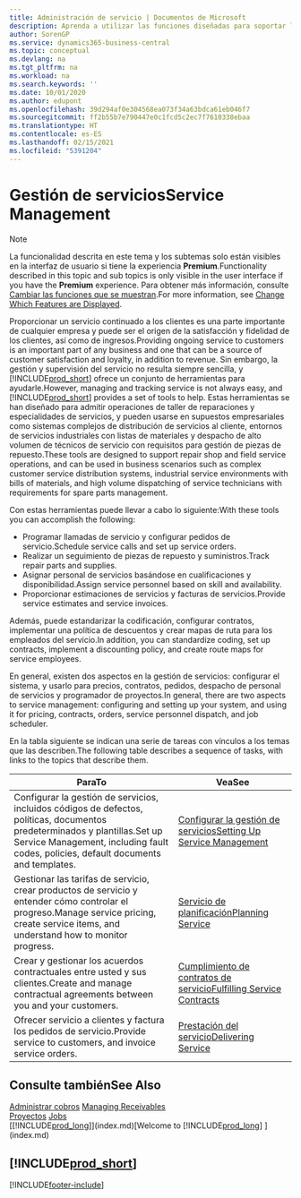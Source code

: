 ```yaml
---
title: Administración de servicio | Documentos de Microsoft
description: Aprenda a utilizar las funciones diseñadas para soportar las operaciones del taller de reparaciones y del servicio de campo.
author: SorenGP
ms.service: dynamics365-business-central
ms.topic: conceptual
ms.devlang: na
ms.tgt_pltfrm: na
ms.workload: na
ms.search.keywords: ''
ms.date: 10/01/2020
ms.author: edupont
ms.openlocfilehash: 39d294af0e304568ea073f34a63bdca61eb046f7
ms.sourcegitcommit: ff2b55b7e790447e0c1fcd5c2ec7f7610338ebaa
ms.translationtype: HT
ms.contentlocale: es-ES
ms.lasthandoff: 02/15/2021
ms.locfileid: "5391204"
---
```

# <a name="service-management"></a><span data-ttu-id="e964c-103">Gestión de servicios</span><span class="sxs-lookup"><span data-stu-id="e964c-103">Service Management</span></span>
> [!NOTE]
> <span data-ttu-id="e964c-104">La funcionalidad descrita en este tema y los subtemas solo están visibles en la interfaz de usuario si tiene la experiencia **Premium**.</span><span class="sxs-lookup"><span data-stu-id="e964c-104">Functionality described in this topic and sub topics is only visible in the user interface if you have the **Premium** experience.</span></span> <span data-ttu-id="e964c-105">Para obtener más información, consulte [Cambiar las funciones que se muestran](ui-experiences.md).</span><span class="sxs-lookup"><span data-stu-id="e964c-105">For more information, see [Change Which Features are Displayed](ui-experiences.md).</span></span>

<span data-ttu-id="e964c-106">Proporcionar un servicio continuado a los clientes es una parte importante de cualquier empresa y puede ser el origen de la satisfacción y fidelidad de los clientes, así como de ingresos.</span><span class="sxs-lookup"><span data-stu-id="e964c-106">Providing ongoing service to customers is an important part of any business and one that can be a source of customer satisfaction and loyalty, in addition to revenue.</span></span> <span data-ttu-id="e964c-107">Sin embargo, la gestión y supervisión del servicio no resulta siempre sencilla, y [!INCLUDE[prod_short](includes/prod_short.md)] ofrece un conjunto de herramientas para ayudarle.</span><span class="sxs-lookup"><span data-stu-id="e964c-107">However, managing and tracking service is not always easy, and [!INCLUDE[prod_short](includes/prod_short.md)] provides a set of tools to help.</span></span> <span data-ttu-id="e964c-108">Estas herramientas se han diseñado para admitir operaciones de taller de reparaciones y especialidades de servicios, y pueden usarse en supuestos empresariales como sistemas complejos de distribución de servicios al cliente, entornos de servicios industriales con listas de materiales y despacho de alto volumen de técnicos de servicio con requisitos para gestión de piezas de repuesto.</span><span class="sxs-lookup"><span data-stu-id="e964c-108">These tools are designed to support repair shop and field service operations, and can be used in business scenarios such as complex customer service distribution systems, industrial service environments with bills of materials, and high volume dispatching of service technicians with requirements for spare parts management.</span></span>  

 <span data-ttu-id="e964c-109">Con estas herramientas puede llevar a cabo lo siguiente:</span><span class="sxs-lookup"><span data-stu-id="e964c-109">With these tools you can accomplish the following:</span></span>  

* <span data-ttu-id="e964c-110">Programar llamadas de servicio y configurar pedidos de servicio.</span><span class="sxs-lookup"><span data-stu-id="e964c-110">Schedule service calls and set up service orders.</span></span>  
* <span data-ttu-id="e964c-111">Realizar un seguimiento de piezas de repuesto y suministros.</span><span class="sxs-lookup"><span data-stu-id="e964c-111">Track repair parts and supplies.</span></span>  
* <span data-ttu-id="e964c-112">Asignar personal de servicios basándose en cualificaciones y disponibilidad.</span><span class="sxs-lookup"><span data-stu-id="e964c-112">Assign service personnel based on skill and availability.</span></span>  
* <span data-ttu-id="e964c-113">Proporcionar estimaciones de servicios y facturas de servicios.</span><span class="sxs-lookup"><span data-stu-id="e964c-113">Provide service estimates and service invoices.</span></span>  

<span data-ttu-id="e964c-114">Además, puede estandarizar la codificación, configurar contratos, implementar una política de descuentos y crear mapas de ruta para los empleados del servicio.</span><span class="sxs-lookup"><span data-stu-id="e964c-114">In addition, you can standardize coding, set up contracts, implement a discounting policy, and create route maps for service employees.</span></span>  

<span data-ttu-id="e964c-115">En general, existen dos aspectos en la gestión de servicios: configurar el sistema, y usarlo para precios, contratos, pedidos, despacho de personal de servicios y programador de proyectos.</span><span class="sxs-lookup"><span data-stu-id="e964c-115">In general, there are two aspects to service management: configuring and setting up your system, and using it for pricing, contracts, orders, service personnel dispatch, and job scheduler.</span></span>  

<span data-ttu-id="e964c-116">En la tabla siguiente se indican una serie de tareas con vínculos a los temas que las describen.</span><span class="sxs-lookup"><span data-stu-id="e964c-116">The following table describes a sequence of tasks, with links to the topics that describe them.</span></span>   

|<span data-ttu-id="e964c-117">**Para**</span><span class="sxs-lookup"><span data-stu-id="e964c-117">**To**</span></span>|<span data-ttu-id="e964c-118">**Vea**</span><span class="sxs-lookup"><span data-stu-id="e964c-118">**See**</span></span>|  
|------------|-------------|  
|<span data-ttu-id="e964c-119">Configurar la gestión de servicios, incluidos códigos de defectos, políticas, documentos predeterminados y plantillas.</span><span class="sxs-lookup"><span data-stu-id="e964c-119">Set up Service Management, including fault codes, policies, default documents and templates.</span></span>|[<span data-ttu-id="e964c-120">Configurar la gestión de servicios</span><span class="sxs-lookup"><span data-stu-id="e964c-120">Setting Up Service Management</span></span>](service-setup-service.md)|  
|<span data-ttu-id="e964c-121">Gestionar las tarifas de servicio, crear productos de servicio y entender cómo controlar el progreso.</span><span class="sxs-lookup"><span data-stu-id="e964c-121">Manage service pricing, create service items, and understand how to monitor progress.</span></span>|[<span data-ttu-id="e964c-122">Servicio de planificación</span><span class="sxs-lookup"><span data-stu-id="e964c-122">Planning Service</span></span>](service-plan-service.md)|  
|<span data-ttu-id="e964c-123">Crear y gestionar los acuerdos contractuales entre usted y sus clientes.</span><span class="sxs-lookup"><span data-stu-id="e964c-123">Create and manage contractual agreements between you and your customers.</span></span>|[<span data-ttu-id="e964c-124">Cumplimiento de contratos de servicio</span><span class="sxs-lookup"><span data-stu-id="e964c-124">Fulfilling Service Contracts</span></span>](service-fulfill-service-contracts.md)|  
|<span data-ttu-id="e964c-125">Ofrecer servicio a clientes y factura los pedidos de servicio.</span><span class="sxs-lookup"><span data-stu-id="e964c-125">Provide service to customers, and invoice service orders.</span></span>|[<span data-ttu-id="e964c-126">Prestación del servicio</span><span class="sxs-lookup"><span data-stu-id="e964c-126">Delivering Service</span></span>](service-deliver-service.md)|  

## <a name="see-also"></a><span data-ttu-id="e964c-127">Consulte también</span><span class="sxs-lookup"><span data-stu-id="e964c-127">See Also</span></span>  
<span data-ttu-id="e964c-128">[Administrar cobros](receivables-manage-receivables.md) </span><span class="sxs-lookup"><span data-stu-id="e964c-128">[Managing Receivables](receivables-manage-receivables.md) </span></span>  
<span data-ttu-id="e964c-129">[Proyectos](projects-how-create-jobs.md) </span><span class="sxs-lookup"><span data-stu-id="e964c-129">[Jobs](projects-how-create-jobs.md) </span></span>  
<span data-ttu-id="e964c-130">[[!INCLUDE[prod_long](includes/prod_long.md)]](index.md)</span><span class="sxs-lookup"><span data-stu-id="e964c-130">[Welcome to [!INCLUDE[prod_long](includes/prod_long.md)] ](index.md)</span></span>

## [!INCLUDE[prod_short](includes/free_trial_md.md)]  


[!INCLUDE[footer-include](includes/footer-banner.md)]